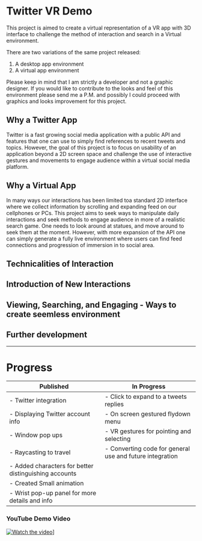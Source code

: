 # Twitter VR Demo
This project is aimed to create a virtual representation of a VR app with 3D interface to challenge the method of interaction and search in a Virtual environment.

There are two variations of the same project released:

1. A desktop app environment
2. A virtual app environment

Please keep in mind that I am strictly a developer and not a graphic designer. If you would like to contribute to the looks and feel of this environment please send me a P.M. and possibly I could proceed with graphics and looks improvement for this project.

## Why a Twitter App
Twitter is a fast growing social media application with a public API and features that one can use to simply find references to recent tweets and topics. However, the goal of this project is to focus on usability of an application beyond a 2D screen space and challenge the use of interactive gestures and movements to engage audience within a virtual social media platform.

## Why a Virtual App
In many ways our interactions has been limited toa standard 2D interface where we collect information by scrolling and expanding feed on our cellphones or PCs. This project aims to seek ways to manipulate daily interactions and seek methods to engage audience in more of a realistic search game. 
One needs to look around at statues, and move around to seek them at the moment. However, with more expansion of the API one can simply generate a fully live environment where users can find feed connections and progression of immersion in to social area.

## Technicalities of Interaction

## Introduction of New Interactions

## Viewing, Searching, and Engaging - Ways to create seemless environment

## Further development

___
# Progress

| Published                                      | In Progress                                    |
|------------------------------------------------|------------------------------------------------|
|- Twitter integration                           |- Click to expand to a tweets replies           |
|- Displaying Twitter account info               |- On screen gestured flydown menu               |
|- Window pop ups                                |- VR gestures for pointing and selecting        |
|- Raycasting to travel                          |- Converting code for general use and future integration|
|- Added characters for better distinguishing accounts|                                           |
|- Created Small animation                       |
|- Wrist pop-up panel for more details and info  |

### YouTube Demo Video
[![Watch the video](https://www.youtube.com/upload_thumbnail?v=htOMl7lEC7k&t=hqdefault&ts=1555912454143)](https://youtu.be/htOMl7lEC7k)]
